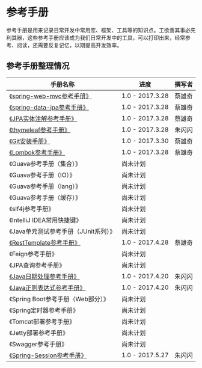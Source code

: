 # 参考手册

参考手册是用来记录日常开发中常用库、框架、工具等的知识点。工欲善其事必先利其器，这些参考手册应该成为我们日常开发中的工具，可以打印出来，经常参考、阅读，还需要反复记忆，以期提高开发效率。

## 参考手册整理情况

|     手册名称       |      进度      |       撰写者      |
|-------------------|---------------|------------------|
|[《spring-web-mvc参考手册》](spring-web-mvc参考手册.md) | 1.0 - 2017.3.28 |   蔡雄奇   |
|[《spring-data-jpa参考手册》](spring-data-jpa参考手册.md)| 1.0 - 2017.3.28 |   蔡雄奇   |
|[《JPA实体注解参考手册》](JPA实体注解参考手册.md)     | 1.0 - 2017.3.28 |   蔡雄奇   |
|[《thymeleaf参考手册》](thymeleaf参考手册.md)      | 1.0 - 2017.3.28 |  朱闪闪   |
|[《Git安装手册》](Git安装手册.md)      | 1.0 - 2017.3.30 |  蔡雄奇   |
|[《Lombok参考手册》](RestTemplate参考手册.md)         | 1.0 - 2017.3.28 |   蔡雄奇 |
|《Guava参考手册（集合）》| 尚未计划          |        |
|《Guava参考手册（IO）》 | 尚未计划          |        |
|《Guava参考手册（lang）》 | 尚未计划          |        |
|《Guava参考手册（缓存）》 | 尚未计划          |        |
|《slf4j参考手册》        | 尚未计划          |        |
|《IntelliJ IDEA常用快捷键》 | 尚未计划          |        |
|《Java单元测试参考手册（JUnit系列）》 | 尚未计划          |        |
|[《RestTemplate参考手册》](RestTemplate参考手册.md)       | 1.0 - 2017.4.28          |   蔡雄奇 |
|《Feign参考手册》 | 尚未计划          |        |
|《JPA查询参考手册》 | 尚未计划          |        |
|[《Java日期处理参考手册》](Java日期处理参考手册.md) | 1.0 - 2017.4.20 | 朱闪闪 |
|[《Java正则表达式参考手册》](Java正则表达式参考手册.md) |1.0 - 2017.4.20 | 朱闪闪  |
|《Spring Boot参考手册（Web部分）》 | 尚未计划          |        |
|《Spring定时器参考手册》 | 尚未计划          |        |
|《Tomcat部署参考手册》 | 尚未计划          |        |
|《Jetty部署参考手册》 | 尚未计划          |        |
|《Swagger参考手册》 | 尚未计划          |        |
|[《Spring-Session参考手册》](Spring-Session参考手册.md) | 1.0 - 2017.5.27 | 朱闪闪 |
